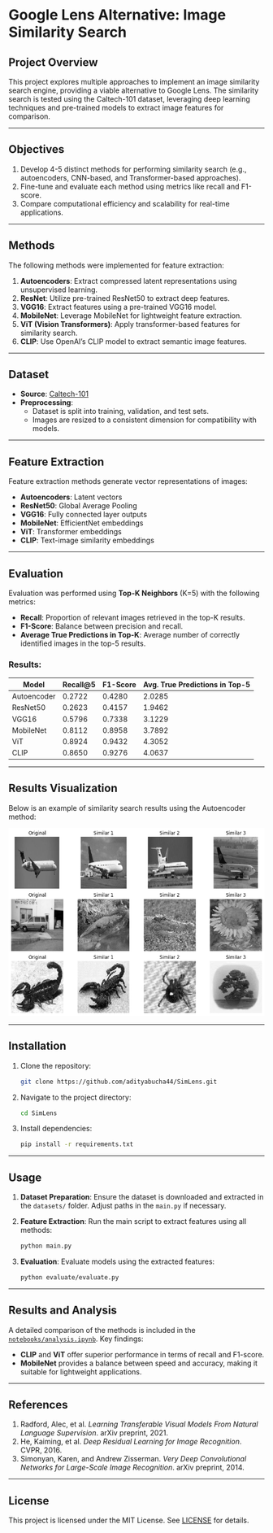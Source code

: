 # **Google Lens Alternative: Image Similarity Search**

## **Project Overview**
This project explores multiple approaches to implement an image similarity search engine, providing a viable alternative to Google Lens. The similarity search is tested using the Caltech-101 dataset, leveraging deep learning techniques and pre-trained models to extract image features for comparison.

---

## **Objectives**
1. Develop 4-5 distinct methods for performing similarity search (e.g., autoencoders, CNN-based, and Transformer-based approaches).
2. Fine-tune and evaluate each method using metrics like recall and F1-score.
3. Compare computational efficiency and scalability for real-time applications.

---

## **Methods**
The following methods were implemented for feature extraction:
1. **Autoencoders**: Extract compressed latent representations using unsupervised learning.
2. **ResNet**: Utilize pre-trained ResNet50 to extract deep features.
3. **VGG16**: Extract features using a pre-trained VGG16 model.
4. **MobileNet**: Leverage MobileNet for lightweight feature extraction.
5. **ViT (Vision Transformers)**: Apply transformer-based features for similarity search.
6. **CLIP**: Use OpenAI’s CLIP model to extract semantic image features.

---

## **Dataset**
- **Source**: [Caltech-101](https://data.caltech.edu/records/mzrjq-6wc02/files/caltech-101.zip)
- **Preprocessing**:
  - Dataset is split into training, validation, and test sets.
  - Images are resized to a consistent dimension for compatibility with models.

---

## **Feature Extraction**
Feature extraction methods generate vector representations of images:
- **Autoencoders**: Latent vectors 
- **ResNet50**: Global Average Pooling 
- **VGG16**: Fully connected layer outputs 
- **MobileNet**: EfficientNet embeddings 
- **ViT**: Transformer embeddings 
- **CLIP**: Text-image similarity embeddings 

---

## **Evaluation**
Evaluation was performed using **Top-K Neighbors** (K=5) with the following metrics:
- **Recall**: Proportion of relevant images retrieved in the top-K results.
- **F1-Score**: Balance between precision and recall.
- **Average True Predictions in Top-K**: Average number of correctly identified images in the top-5 results.

### Results:
| **Model**      | **Recall@5** | **F1-Score** | **Avg. True Predictions in Top-5** |
|-----------------|--------------|--------------|------------------------------------|
| Autoencoder     | 0.2722       | 0.4280       | 2.0285                             |
| ResNet50        | 0.2623       | 0.4157       | 1.9462                             |
| VGG16           | 0.5796       | 0.7338       | 3.1229                             |
| MobileNet       | 0.8112       | 0.8958       | 3.7892                             |
| ViT             | 0.8924       | 0.9432       | 4.3052                             |
| CLIP            | 0.8650       | 0.9276       | 4.0637                             |

---

## **Results Visualization**
Below is an example of similarity search results using the Autoencoder method:

![Autoencoder Results](assets/image.png)

---

## **Installation**
1. Clone the repository:
   ```bash
   git clone https://github.com/adityabucha44/SimLens.git
   ```
2. Navigate to the project directory:
   ```bash
   cd SimLens
   ```
3. Install dependencies:
   ```bash
   pip install -r requirements.txt
   ```

---

## **Usage**
1. **Dataset Preparation**:
   Ensure the dataset is downloaded and extracted in the `datasets/` folder. Adjust paths in the `main.py` if necessary.

2. **Feature Extraction**:
   Run the main script to extract features using all methods:
   ```bash
   python main.py
   ```

3. **Evaluation**:
   Evaluate models using the extracted features:
   ```bash
   python evaluate/evaluate.py
   ```

---

## **Results and Analysis**
A detailed comparison of the methods is included in the [`notebooks/analysis.ipynb`](notebooks/rev_image_search.ipynb.ipynb). Key findings:
- **CLIP** and **ViT** offer superior performance in terms of recall and F1-score.
- **MobileNet** provides a balance between speed and accuracy, making it suitable for lightweight applications.

---

## **References**
1. Radford, Alec, et al. *Learning Transferable Visual Models From Natural Language Supervision*. arXiv preprint, 2021.
2. He, Kaiming, et al. *Deep Residual Learning for Image Recognition*. CVPR, 2016.
3. Simonyan, Karen, and Andrew Zisserman. *Very Deep Convolutional Networks for Large-Scale Image Recognition*. arXiv preprint, 2014.

---

## **License**
This project is licensed under the MIT License. See [LICENSE](LICENSE) for details.

